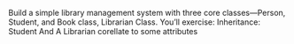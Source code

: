 Build a simple library management system with three core
classes—Person,
Student, and Book class, Librarian Class. You’ll exercise:
Inheritance: Student And A Librarian corellate to some
attributes
